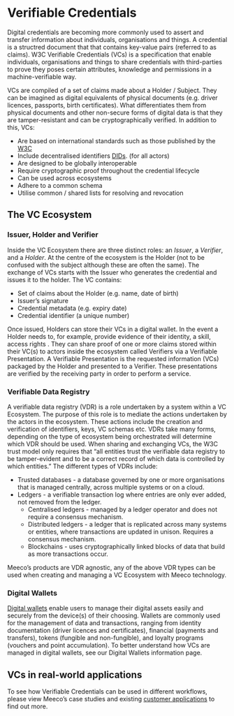 # Verifiable Credentials

Digital credentials are becoming more commonly used to assert and transfer information about individuals, organisations and things. A credential is a structred document that that contains key-value pairs (referred to as claims). W3C Verifiable Credentials (VCs) is a specification that enable individuals, organisations and things to share credentials with third-parties to prove they poses certain attributes, knowledge and permissions in a machine-verifiable way.

VCs are compiled of a set of claims made about a Holder / Subject. They can be imagined as digital equivalents of physical documents (e.g. driver licences, passports, birth certificates). What differentiates them from physical documents and other non-secure forms of digital data is that they are tamper-resistant and can be cryptographically verified. In addition to this, VCs:

* Are based on international standards such as those published by the [W3C](https://www.w3.org/TR/vc-data-model/)
* Include decentralised identifiers [DIDs](../platform/did.md). (for all actors)
* Are designed to be globally interoperable
* Require cryptographic proof throughout the credential lifecycle
* Can be used across ecosystems
* Adhere to a common schema
* Utilise common / shared lists for resolving and revocation

## The VC Ecosystem

### Issuer, Holder and Verifier

Inside the VC Ecosystem there are three distinct roles: an *Issuer*, a *Verifier*, and a *Holder*. At the centre of the ecosystem is the Holder (not to be confused with the subject although these are often the same). The exchange of VCs starts with the Issuer who generates the credential and issues it to the holder. The VC contains:

* Set of claims about the Holder (e.g. name, date of birth)
* Issuer’s signature
* Credential metadata (e.g. expiry date)
* Credential identifier (a unique number)

Once issued, Holders can store their VCs in a digital wallet. In the event a Holder needs to, for example, provide evidence of their identity, a skill, access rights . They can share proof of one or more claims stored within their VC(s) to actors inside the ecosystem called Verifiers via a Verifiable Presentation. A Verifiable Presentation is the requested information (VCs) packaged by the Holder and presented to a Verifier. These presentations are verified by the receiving party in order to perform a service.

### Verifiable Data Registry

A verifiable data registry (VDR) is a role undertaken by a system within a VC Ecosystem. The purpose of this role is to mediate the actions undertaken by the actors in the ecosystem. These actions include the creation and verification of identifiers, keys, VC schemas etc. VDRs take many forms, depending on the type of ecosystem being orchestrated will determine which VDR should be used. When sharing and exchanging VCs, the W3C trust model only requires that “all entities trust the verifiable data registry to be tamper-evident and to be a correct record of which data is controlled by which entities.” The different types of VDRs include:

* Trusted databases - a database governed by one or more organisations that is managed centrally, across multiple systems or on a cloud.
* Ledgers - a verifiable transaction log where entries are only ever added, not removed from the ledger.
  * Centralised ledgers - managed by a ledger operator and does not require a consensus mechanism.
  * Distributed ledgers - a ledger that is replicated across many systems or entities, where transactions are updated in unison. Requires a consensus mechanism.
  * Blockchains - uses cryptographically linked blocks of data that build as more transactions occur.

Meeco’s products are VDR agnostic, any of the above VDR types can be used when creating and managing a VC Ecosystem with Meeco technology.

### Digital Wallets

[Digital wallets](../concepts/digital-wallet.md) enable users to manage their digital assets easily and securely from the device(s) of their choosing. Wallets are commonly used for the management of data and transactions, ranging from identity documentation (driver licences and certificates), financial (payments and transfers), tokens (fungible and non-fungible), and loyalty programs (vouchers and point accumulation). To better understand how VCs are managed in digital wallets, see our Digital Wallets information page.

## VCs in real-world applications

To see how Verifiable Credentials can be used in different workflows, please view Meeco’s case studies and existing [customer applications](https://www.meeco.me/powered-by-meeco) to find out more.

